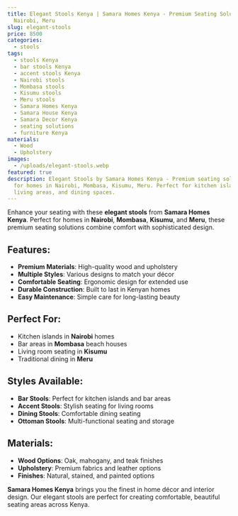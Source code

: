 ```yaml
---
title: Elegant Stools Kenya | Samara Homes Kenya - Premium Seating Solutions
  Nairobi, Meru
slug: elegant-stools
price: 8500
categories:
  - stools
tags:
  - stools Kenya
  - bar stools Kenya
  - accent stools Kenya
  - Nairobi stools
  - Mombasa stools
  - Kisumu stools
  - Meru stools
  - Samara Homes Kenya
  - Samara House Kenya
  - Samara Decor Kenya
  - seating solutions
  - furniture Kenya
materials:
  - Wood
  - Upholstery
images:
  - /uploads/elegant-stools.webp
featured: true
description: Elegant Stools by Samara Homes Kenya - Premium seating solutions
  for homes in Nairobi, Mombasa, Kisumu, Meru. Perfect for kitchen islands,
  living areas, and dining spaces.
---
```

Enhance your seating with these **elegant stools** from **Samara Homes Kenya**. Perfect for homes in **Nairobi**, **Mombasa**, **Kisumu**, and **Meru**, these premium seating solutions combine comfort with sophisticated design.

## Features:
- **Premium Materials**: High-quality wood and upholstery
- **Multiple Styles**: Various designs to match your décor
- **Comfortable Seating**: Ergonomic design for extended use
- **Durable Construction**: Built to last in Kenyan homes
- **Easy Maintenance**: Simple care for long-lasting beauty

## Perfect For:
- Kitchen islands in **Nairobi** homes
- Bar areas in **Mombasa** beach houses
- Living room seating in **Kisumu**
- Traditional dining in **Meru**

## Styles Available:
- **Bar Stools**: Perfect for kitchen islands and bar areas
- **Accent Stools**: Stylish seating for living rooms
- **Dining Stools**: Comfortable dining seating
- **Ottoman Stools**: Multi-functional seating and storage

## Materials:
- **Wood Options**: Oak, mahogany, and teak finishes
- **Upholstery**: Premium fabrics and leather options
- **Finishes**: Natural, stained, and painted options

**Samara Homes Kenya** brings you the finest in home décor and interior design. Our elegant stools are perfect for creating comfortable, beautiful seating areas across Kenya.
